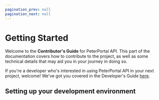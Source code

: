 ```yaml
---
pagination_prev: null
pagination_next: null
---
```


# Getting Started

Welcome to the **Contributor's Guide** for PeterPortal API. This part of the documentation covers how to contribute to the project, as well as some technical details that may aid you in your journey in doing so.

If you're a developer who's interested in using PeterPortal API in your next project, welcome! We've got you covered in the Developer's Guide [here](/docs/developers-guide/getting-started).

## Setting up your development environment
